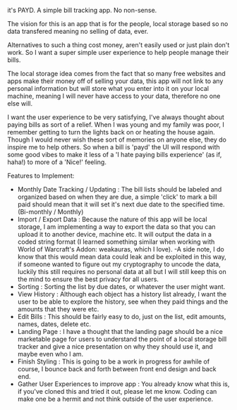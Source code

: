 it's PAYD.
A simple bill tracking app. No non-sense.

The vision for this is an app that is for the people, local storage based so no data transfered meaning no selling of data, ever.

Alternatives to such a thing cost money, aren't easily used or just plain don't work. So I want a super simple user experience to help people manage their bills.

The local storage idea comes from the fact that so many free websites and apps make their money off of selling your data, this app will not link to any personal information but will store what you enter into it on your local machine, meaning I will never have access to your data, therefore no one else will.

I want the user experience to be very satisfying, I've always thought about paying bills as sort of a relief. When I was young and my family was poor, I remember getting to turn the lights back on or heating the house again. Though I would never wish these sort of memories on anyone else, they do inspire me to help others. So when a bill is 'payd' the UI will respond with some good vibes to make it less of a 'I hate paying bills experience' (as if, haha!) to more of a 'Nice!' feeling.

Features to Implement:
* Monthly Date Tracking / Updating : The bill lists should be labeled and organized based on when they are due, a simple 'click' to mark a bill paid should mean that it will set it's next due date to the specified time. (Bi-monthly / Monthly)
* Import / Export Data : Because the nature of this app will be local storage, I am implementing a way to export the data so that you can upload it to another device, machine etc. It will output the data in a coded string format (I learned something similar when working with World of Warcraft's Addon: weakauras, which I love). -A side note, I do know that this would mean data could leak and be exploited in this way, if someone wanted to figure out my cryptography to uncode the data, luckily this still requires no personal data at all but I will still keep this on the mind to ensure the best privacy for all users.
* Sorting : Sorting the list by due dates, or whatever the user might want.
* View History : Although each object has a history list already, I want the user to be able to explore the history, see when they paid things and the amounts that they were etc.
* Edit Bills : This should be fairly easy to do, just on the list, edit amounts, names, dates, delete etc.
* Landing Page : I have a thought that the landing page should be a nice marketable page for users to understand the point of a local storage bill tracker and give a nice presentation on why they should use it, and maybe even who I am.
* Finish Styling : This is going to be a work in progress for awhile of course, I bounce back and forth between front end design and back end.
* Gather User Experiences to improve app : You already know what this is, if you've cloned this and tried it out, please let me know. Coding can make one be a hermit and not think outside of the user experience.
